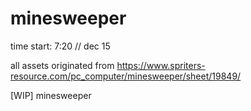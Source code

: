 # minesweeper


time start: 7:20 // dec 15

all assets originated from https://www.spriters-resource.com/pc_computer/minesweeper/sheet/19849/

[WIP] minesweeper
